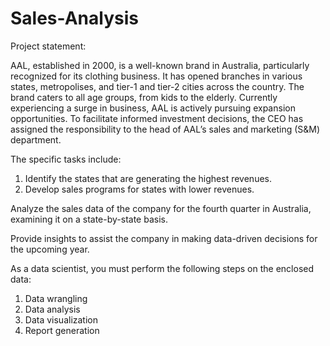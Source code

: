 # Sales-Analysis 

Project statement: 

AAL, established in 2000, is a well-known brand in Australia, particularly recognized for its clothing business. It has opened branches in various states, metropolises, and tier-1 and tier-2 cities across the country. The brand caters to all age groups, from kids to the elderly. Currently experiencing a surge in business, AAL is actively pursuing expansion 
opportunities. To facilitate informed investment decisions, the CEO has assigned the responsibility to the head of AAL’s sales and marketing (S&M) department. 

The specific tasks include: 

1) Identify the states that are generating the highest revenues. 
2) Develop sales programs for states with lower revenues. 

Analyze the sales data of the company for the fourth quarter in Australia, 
examining it on a state-by-state basis. 

Provide insights to assist the company in making data-driven decisions for the upcoming year. 

As a data scientist, you must perform the following steps on the enclosed data: 
1. Data wrangling 
2. Data analysis 
3. Data visualization 
4. Report generation 
